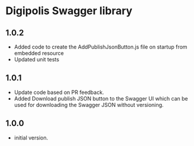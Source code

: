 # Digipolis Swagger library

## 1.0.2

- Added code to create the AddPublishJsonButton.js file on startup from embedded resource
- Updated unit tests

## 1.0.1

- Update code based on PR feedback.
- Added Download publish JSON button to the Swagger UI which can be used for 
  downloading the Swagger JSON without versioning.

## 1.0.0

- initial version.

